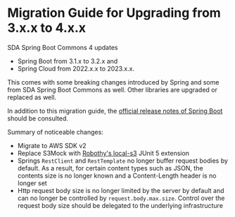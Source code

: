 # Migration Guide for Upgrading from 3.x.x to 4.x.x

SDA Spring Boot Commons 4 updates 

- Spring Boot from 3.1.x to 3.2.x and 
- Spring Cloud from 2022.x.x to 2023.x.x.

This comes with some breaking changes introduced by Spring and some from SDA Spring Boot Commons as
well.
Other libraries are upgraded or replaced as well.

In addition to this migration guide, the [official release notes of Spring Boot](https://github.com/spring-projects/spring-boot/wiki/Spring-Boot-3.2-Release-Notes)
should be consulted.

Summary of noticeable changes:

- Migrate to AWS SDK v2
- Replace S3Mock with [Robothy's local-s3](https://github.com/Robothy/local-s3) JUnit 5 extension
- Springs `RestClient` and `RestTemplate` no longer buffer request bodies by default. As a result,
  for certain content types such as JSON, the contents size is no longer known and a Content-Length
  header is no longer set
- Http request body size is no longer limited by the server by default and can no longer be
  controlled by `request.body.max.size`. Control over the request body size should be delegated to
  the underlying infrastructure